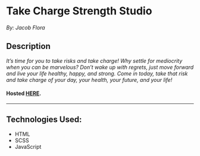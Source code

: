# Take Charge Strength Studio
*By: Jacob Flora*
## Description
*It’s time for you to take risks and take charge! Why settle for mediocrity when you can be marvelous? 
Don’t wake up with regrets, just move forward and live your life healthy, happy, and strong. Come in today, 
take that risk and take charge of your day, your health, your future, and your life!*
#### Hosted [HERE]( https://jacob52210.github.io/take_charge_strength/ "Take Charge Strenght Studio").
___
## Technologies Used:
* HTML
* SCSS
* JavaScript
